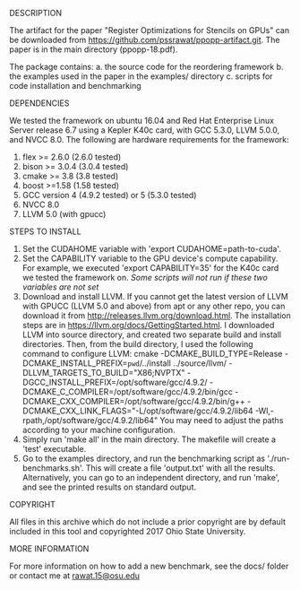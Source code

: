 DESCRIPTION

The artifact for the paper "Register Optimizations for Stencils on GPUs" can be downloaded from 
https://github.com/pssrawat/ppopp-artifact.git. The paper is in the main directory (ppopp-18.pdf).

The package contains:
a. the source code for the reordering framework
b. the examples used in the paper in the examples/ directory
c. scripts for code installation and benchmarking




DEPENDENCIES

We tested the framework on ubuntu 16.04 and Red Hat Enterprise Linux Server release 6.7 using a 
Kepler K40c card, with GCC 5.3.0, LLVM 5.0.0, and NVCC 8.0. The following are hardware requirements
for the framework:
1. flex >= 2.6.0 (2.6.0 tested)
2. bison >= 3.0.4 (3.0.4 tested)
3. cmake >= 3.8 (3.8 tested)
4. boost >=1.58 (1.58 tested)
5. GCC version 4 (4.9.2 tested) or 5 (5.3.0 tested)
6. NVCC 8.0
7. LLVM 5.0 (with gpucc) 




STEPS TO INSTALL

1. Set the CUDAHOME variable with 'export CUDAHOME=path-to-cuda'. 
2. Set the CAPABILITY variable to the GPU device's compute capability. For example, we executed 
   'export CAPABILITY=35' for the K40c card we tested the framework on.
 *Some scripts will not run if these two variables are not set*
3. Download and install LLVM. If you cannot get the latest version of LLVM with GPUCC (LLVM 5.0 and above) from
   apt or any other repo, you can download it from http://releases.llvm.org/download.html. The installation 
   steps are in https://llvm.org/docs/GettingStarted.html. 
   I downloaded LLVM into source directory, and created two separate build and install directories. Then, from
   the build directory, I used the following command to configure LLVM:
	cmake -DCMAKE_BUILD_TYPE=Release -DCMAKE_INSTALL_PREFIX=`pwd`/../install ../source/llvm/ -DLLVM_TARGETS_TO_BUILD="X86;NVPTX" -DGCC_INSTALL_PREFIX=/opt/software/gcc/4.9.2/ -DCMAKE_C_COMPILER=/opt/software/gcc/4.9.2/bin/gcc -DCMAKE_CXX_COMPILER=/opt/software/gcc/4.9.2/bin/g++ -DCMAKE_CXX_LINK_FLAGS="-L/opt/software/gcc/4.9.2/lib64 -Wl,-rpath,/opt/software/gcc/4.9.2/lib64"
    You may need to adjust the paths according to your machine configuration.
4. Simply run 'make all' in the main directory. The makefile will create a 'test' executable.
5. Go to the examples directory, and run the benchmarking script as './run-benchmarks.sh'.
   This will create a file 'output.txt' with all the results. Alternatively, you can go to an independent
   directory, and run 'make', and see the printed results on standard output.




COPYRIGHT

All files in this archive which do not include a prior copyright are by default included in this tool and copyrighted 2017 Ohio State University.




MORE INFORMATION

For more information on how to add a new benchmark, see the docs/ folder or contact me at <rawat.15@osu.edu>
